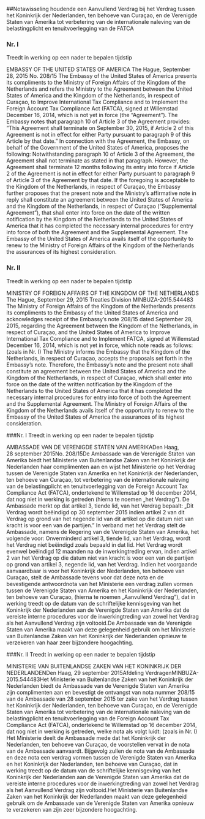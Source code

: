 <meta http-equiv='Content-Type' content='text/html; charset=utf-8' />

##Notawisseling houdende een Aanvullend Verdrag bij het Verdrag tussen het Koninkrijk der Nederlanden, ten behoeve van Curaçao, en de Verenigde Staten van Amerika tot verbetering van de internationale naleving van de belastingplicht en tenuitvoerlegging van de FATCA

### Nr.  I  
Treedt in werking op een nader te bepalen tijdstip 

EMBASSY OF THE UNITED STATES OF AMERICA The Hague, September 28, 2015 No. 208/15 The Embassy of the United States of America presents its compliments to the Ministry of Foreign Affairs of the Kingdom of the Netherlands and refers the Ministry to the Agreement between the United States of America and the Kingdom of the Netherlands, in respect of Curaçao, to Improve International Tax Compliance and to Implement the Foreign Account Tax Compliance Act (FATCA), signed at Willemstad December 16, 2014, which is not yet in force (the “Agreement”). The Embassy notes that paragraph 10 of Article 3 of the Agreement provides: ”This Agreement shall terminate on September 30, 2015, if Article 2 of this Agreement is not in effect for either Party pursuant to paragraph 9 of this Article by that date.” In connection with the Agreement, the Embassy, on behalf of the Government of the United States of America, proposes the following: Notwithstanding paragraph 10 of Article 3 of the Agreement, the Agreement shall not terminate as stated in that paragraph. However, the Agreement shall terminate 12 months following its entry into force if Article 2 of the Agreement is not in effect for either Party pursuant to paragraph 9 of Article 3 of the Agreement by that date. If the foregoing is acceptable to the Kingdom of the Netherlands, in respect of Curaçao, the Embassy further proposes that the present note and the Ministry’s affirmative note in reply shall constitute an agreement between the United States of America and the Kingdom of the Netherlands, in respect of Curaçao (“Supplemental Agreement”), that shall enter into force on the date of the written notification by the Kingdom of the Netherlands to the United States of America that it has completed the necessary internal procedures for entry into force of both the Agreement and the Supplemental Agreement. The Embassy of the United States of America avails itself of the opportunity to renew to the Ministry of Foreign Affairs of the Kingdom of the Netherlands the assurances of its highest consideration.   

### Nr.  II  
Treedt in werking op een nader te bepalen tijdstip 

MINISTRY OF FOREIGN AFFAIRS OF THE KINGDOM OF THE NETHERLANDS The Hague, September 29, 2015 Treaties Division MINBUZA-2015.544483 The Ministry of Foreign Affairs of the Kingdom of the Netherlands presents its compliments to the Embassy of the United States of America and acknowledges receipt of the Embassy’s note 208/15 dated September 28, 2015, regarding the Agreement between the Kingdom of the Netherlands, in respect of Curaçao, and the United States of America to Improve International Tax Compliance and to Implement FATCA, signed at Willemstad December 16, 2014, which is not yet in force, which note reads as follows:  (zoals in Nr. I)  The Ministry informs the Embassy that the Kingdom of the Netherlands, in respect of Curaçao, accepts the proposals set forth in the Embassy’s note. Therefore, the Embassy’s note and the present note shall constitute an agreement between the United States of America and the Kingdom of the Netherlands, in respect of Curaçao, which shall enter into force on the date of the written notification by the Kingdom of the Netherlands to the United States of America that it has completed the necessary internal procedures for entry into force of both the Agreement and the Supplemental Agreement. The Ministry of Foreign Affairs of the Kingdom of the Netherlands avails itself of the opportunity to renew to the Embassy of the United States of America the assurances of its highest consideration.   

###Nr. I 
Treedt in werking op een nader te bepalen tijdstip 

AMBASSADE VAN DE VERENIGDE STATEN VAN AMERIKADen Haag, 28 september 2015No. 208/15De Ambassade van de Verenigde Staten van Amerika biedt het Ministerie van Buitenlandse Zaken van het Koninkrijk der Nederlanden haar complimenten aan en wijst het Ministerie op het Verdrag tussen de Verenigde Staten van Amerika en het Koninkrijk der Nederlanden, ten behoeve van Curaçao, tot verbetering van de internationale naleving van de belastingplicht en tenuitvoerlegging van de Foreign Account Tax Compliance Act (FATCA), ondertekend te Willemstad op 16 december 2014, dat nog niet in werking is getreden (hierna te noemen „het Verdrag”). De Ambassade merkt op dat artikel 3, tiende lid, van het Verdrag bepaalt: „Dit Verdrag wordt beëindigd op 30 september 2015 indien artikel 2 van dit Verdrag op grond van het negende lid van dit artikel op die datum niet van kracht is voor een van de partijen.” In verband met het Verdrag stelt de Ambassade, namens de Regering van de Verenigde Staten van Amerika, het volgende voor: Onverminderd artikel 3, tiende lid, van het Verdrag, wordt het Verdrag niet beëindigd zoals bepaald in dat lid. Het Verdrag wordt evenwel beëindigd 12 maanden na de inwerkingtreding ervan, indien artikel 2 van het Verdrag op die datum niet van kracht is voor een van de partijen op grond van artikel 3, negende lid, van het Verdrag. Indien het voorgaande aanvaardbaar is voor het Koninkrijk der Nederlanden, ten behoeve van Curaçao, stelt de Ambassade tevens voor dat deze nota en de bevestigende antwoordnota van het Ministerie een verdrag zullen vormen tussen de Verenigde Staten van Amerika en het Koninkrijk der Nederlanden, ten behoeve van Curaçao, (hierna te noemen „Aanvullend Verdrag”), dat in werking treedt op de datum van de schriftelijke kennisgeving van het Koninkrijk der Nederlanden aan de Verenigde Staten van Amerika dat de vereiste interne procedures voor de inwerkingtreding van zowel het Verdrag als het Aanvullend Verdrag zijn voltooid.De Ambassade van de Verenigde Staten van Amerika maakt van deze gelegenheid gebruik om het Ministerie van Buitenlandse Zaken van het Koninkrijk der Nederlanden opnieuw te verzekeren van haar zeer bijzondere hoogachting.

###Nr. II 
Treedt in werking op een nader te bepalen tijdstip 

MINISTERIE VAN BUITENLANDSE ZAKEN VAN HET KONINKRIJK DER NEDERLANDENDen Haag, 29 september 2015Afdeling VerdragenMINBUZA-2015.544483Het Ministerie van Buitenlandse Zaken van het Koninkrijk der Nederlanden biedt de Ambassade van de Verenigde Staten van Amerika zijn complimenten aan en bevestigt de ontvangst van nota nummer 208/15 van de Ambassade van 28 september 2015 ter zake van het Verdrag tussen het Koninkrijk der Nederlanden, ten behoeve van Curaçao, en de Verenigde Staten van Amerika tot verbetering van de internationale naleving van de belastingplicht en tenuitvoerlegging van de Foreign Account Tax Compliance Act (FATCA), ondertekend te Willemstad op 16 december 2014, dat nog niet in werking is getreden, welke nota als volgt luidt:  (zoals in Nr. I)  Het Ministerie deelt de Ambassade mede dat het Koninkrijk der Nederlanden, ten behoeve van Curaçao, de voorstellen vervat in de nota van de Ambassade aanvaardt. Bijgevolg zullen de nota van de Ambassade en deze nota een verdrag vormen tussen de Verenigde Staten van Amerika en het Koninkrijk der Nederlanden, ten behoeve van Curaçao, dat in werking treedt op de datum van de schriftelijke kennisgeving van het Koninkrijk der Nederlanden aan de Verenigde Staten van Amerika dat de vereiste interne procedures voor de inwerkingtreding van zowel het Verdrag als het Aanvullend Verdrag zijn voltooid.Het Ministerie van Buitenlandse Zaken van het Koninkrijk der Nederlanden maakt van deze gelegenheid gebruik om de Ambassade van de Verenigde Staten van Amerika opnieuw te verzekeren van zijn zeer bijzondere hoogachting.

